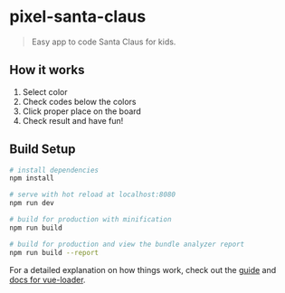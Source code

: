 # pixel-santa-claus

> Easy app to code Santa Claus for kids.

## How it works

1. Select color
2. Check codes below the colors
3. Click proper place on the board
4. Check result and have fun!

## Build Setup

``` bash
# install dependencies
npm install

# serve with hot reload at localhost:8080
npm run dev

# build for production with minification
npm run build

# build for production and view the bundle analyzer report
npm run build --report
```

For a detailed explanation on how things work, check out the [guide](http://vuejs-templates.github.io/webpack/) and [docs for vue-loader](http://vuejs.github.io/vue-loader).
